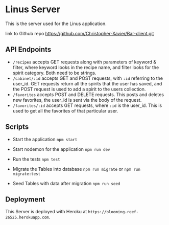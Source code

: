 # Linus Server

This is the server used for the Linus application.

link to Github repo https://github.com/Christopher-Xavier/Bar-client.git

## API Endpoints

+ `/recipes` accepts GET requests along with parameters of keyword & filter, where keyword looks in the recipe name, and filter looks for the spirit category. Both need to be strings.
+ `/cabinet/:id` accepts GET and POST requests, with `:id` referring to the user_id. GET requests return all the spirits that the user has saved, and the POST request is used to add a spirit to the users collection.
+ `/favorites` accepts POST and DELETE requests. This posts and deletes new favorites, the user_id is sent via the body of the request.
+ `/favorites/:id` accepts GET requests, where `:id` is the user_id. This is used to get all the favorites of that particular user.

## Scripts

+ Start the application `npm start`

+ Start nodemon for the application `npm run dev`

+ Run the tests `npm test`

+ Migrate the Tables into database ` npm run migrate ` or ` npm run migrate:test `

+ Seed Tables with data after migration `npm run seed`

## Deployment

This Server is deployed with Heroku at `https://blooming-reef-26525.herokuapp.com`.
